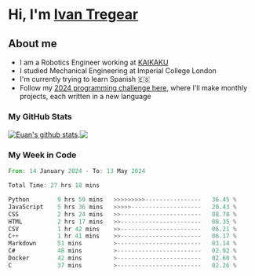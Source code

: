 # Hi, I'm [Ivan Tregear](https://www.linkedin.com/in/ivantregear/)

## About me

* I am a Robotics Engineer working at [KAIKAKU](https://github.com/KAIKAKU-AI)
* I studied Mechanical Engineering at Imperial College London
* I'm currently trying to learn Spanish :es:
* Follow my [2024 programming challenge here](https://github.com/ITregear?tab=repositories), where I'll make monthly projects, each written in a new language


### My GitHub Stats

<a href="#my-github-stats">
  <img align="center" src="https://github-readme-stats.vercel.app/api?username=itregear&count_private=true&show_icons=true&include_all_commits=true&theme=material-palenight" alt="Euan's github stats" />
</a>

<a href="#my-github-stats">
  <img align="center" src="https://github-readme-stats.vercel.app/api/top-langs/?username=itregear&layout=compact&theme=material-palenight" />
</a>

### My Week in Code
<!--START_SECTION:waka-->

```rust
From: 14 January 2024 - To: 13 May 2024

Total Time: 27 hrs 18 mins

Python        9 hrs 59 mins   >>>>>>>>>----------------   36.45 %
JavaScript    5 hrs 36 mins   >>>>>--------------------   20.43 %
CSS           2 hrs 24 mins   >>-----------------------   08.78 %
HTML          2 hrs 17 mins   >>-----------------------   08.35 %
CSV           1 hr 42 mins    >>-----------------------   06.21 %
C++           1 hr 41 mins    >>-----------------------   06.17 %
Markdown      51 mins         >------------------------   03.14 %
C#            48 mins         >------------------------   02.92 %
Docker        42 mins         >------------------------   02.60 %
C             37 mins         >------------------------   02.26 %
```

<!--END_SECTION:waka-->
